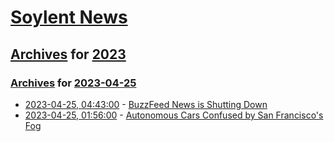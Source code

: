 # [Soylent News](../../../README.md)

## [Archives](../../index.md) for [2023](../index.md)

### [Archives](../../index.md) for [2023-04-25](index.md)

* [2023-04-25, 04:43:00](https://soylentnews.org/article.pl?sid=23/04/24/1235219&from=rss) - [BuzzFeed News is Shutting Down](https://soylentnews.org/article.pl?sid=23/04/24/1235219&from=rss)
* [2023-04-25, 01:56:00](https://soylentnews.org/article.pl?sid=23/04/24/045216&from=rss) - [Autonomous Cars Confused by San Francisco's Fog](https://soylentnews.org/article.pl?sid=23/04/24/045216&from=rss)
